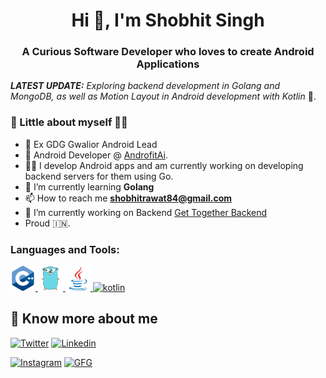 <h1 align="center">Hi 👋, I'm Shobhit Singh</h1>
<h3 align="center">A Curious Software  Developer who loves to create Android Applications</h3>

_**LATEST UPDATE:**_ _Exploring backend development in Golang and MongoDB, as well as Motion Layout in Android development with Kotlin_ 🥽.

### 🎍 Little about myself  👨‍💻

- 👦 Ex GDG Gwalior Android Lead
- 💼 Android Developer @ [AndrofitAi](https://androfit.co.uk/).
- 👨‍💻 I develop Android apps and am currently working on developing backend servers for them using Go.
- 🌱 I’m currently learning **Golang**
- 📫 How to reach me **shobhitrawat84@gmail.com**
- 🔭 I’m currently working on Backend [Get Together Backend](https://github.com/Rawat-Senpai/GetTogetherBackend)
- Proud 🇮🇳.

<h3 align="left">Languages and Tools:</h3>
<p align="left"> <a href="https://www.w3schools.com/cpp/" target="_blank" rel="noreferrer"> <img src="https://raw.githubusercontent.com/devicons/devicon/master/icons/cplusplus/cplusplus-original.svg" alt="cplusplus" width="40" height="40"/> </a> <a href="https://golang.org" target="_blank" rel="noreferrer"> <img src="https://raw.githubusercontent.com/devicons/devicon/master/icons/go/go-original.svg" alt="go" width="40" height="40"/> </a> <a href="https://www.java.com" target="_blank" rel="noreferrer"> <img src="https://raw.githubusercontent.com/devicons/devicon/master/icons/java/java-original.svg" alt="java" width="40" height="40"/> </a> <a href="https://kotlinlang.org" target="_blank" rel="noreferrer"> <img src="https://www.vectorlogo.zone/logos/kotlinlang/kotlinlang-icon.svg" alt="kotlin" width="40" height="40"/> </a> </p>

## 🔗 Know more about me 

[![Twitter](https://img.shields.io/badge/-Twitter-black?style=for-the-badge&logo=twitter)](https://twitter.com/rawat_senpai)
[![Linkedin](https://img.shields.io/badge/-LinkedIn-black?style=for-the-badge&logo=Linkedin)](https://www.linkedin.com/in/shobhit-senpai/)

[![Instagram](https://img.shields.io/badge/-Instagram-black?style=for-the-badge&logo=instagram)](https://www.instagram.com/rawat_senpai/)
[![GFG](https://raw.githubusercontent.com/rahuldkjain/github-profile-readme-generator/master/src/images/icons/Social/geeks-for-geeks.svg)](https://auth.geeksforgeeks.org/user/rawat_senpai)
